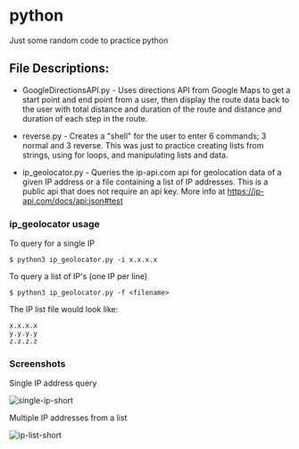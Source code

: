 # python

Just some random code to practice python

File Descriptions:
------------------

+ GoogleDirectionsAPI.py - Uses directions API from Google Maps to get a start point and end point from a user, then display the route data back to the user with total distance and duration of the route and distance and duration of each step in the route.

+ reverse.py - Creates a "shell" for the user to enter 6 commands; 3 normal and 3 reverse. This was just to practice creating lists from strings, using for loops, and manipulating lists and data.

+ ip_geolocator.py - Queries the ip-api.com api for geolocation data of a given IP address or a file containing a list of IP addresses. This is a public api that does not require an api key. More info at https://ip-api.com/docs/api:json#test

### ip_geolocator usage

To query for a single IP
```
$ python3 ip_geolocator.py -i x.x.x.x
```

To query a list of IP's (one IP per line)
```
$ python3 ip_geolocator.py -f <filename>
```

The IP list file would look like:
```
x.x.x.x
y.y.y.y
z.z.z.z
```

### Screenshots

Single IP address query

![single-ip-short](https://user-images.githubusercontent.com/45858613/112902028-892e7100-90b3-11eb-9604-c4cdd011d511.PNG)


Multiple IP addresses from a list 

![ip-list-short](https://user-images.githubusercontent.com/45858613/112901787-32289c00-90b3-11eb-8f28-45016a282a9d.PNG)
